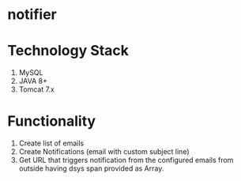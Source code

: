# notifier
# Technology Stack
1. MySQL
2. JAVA 8+
3. Tomcat 7.x

# Functionality
1. Create list of emails
2. Create Notifications (email with custom subject line)
3. Get URL that triggers notification from the configured emails from outside having dsys span provided as Array.

